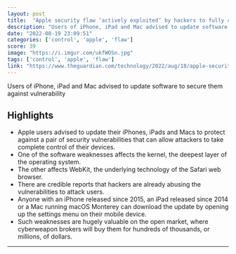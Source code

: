 ```yaml
---
layout: post
title:  "Apple security flaw ‘actively exploited’ by hackers to fully control devices | Apple"
description: "Users of iPhone, iPad and Mac advised to update software to secure them against vulnerability"
date: "2022-08-19 23:09:51"
categories: ['control', 'apple', 'flaw']
score: 39
image: "https://i.imgur.com/ukfWOSn.jpg"
tags: ['control', 'apple', 'flaw']
link: "https://www.theguardian.com/technology/2022/aug/18/apple-security-flaw-hack-iphone-ipad-macs"
---
```


Users of iPhone, iPad and Mac advised to update software to secure them against vulnerability

## Highlights

- Apple users advised to update their iPhones, iPads and Macs to protect against a pair of security vulnerabilities that can allow attackers to take complete control of their devices.
- One of the software weaknesses affects the kernel, the deepest layer of the operating system.
- The other affects WebKit, the underlying technology of the Safari web browser.
- There are credible reports that hackers are already abusing the vulnerabilities to attack users.
- Anyone with an iPhone released since 2015, an iPad released since 2014 or a Mac running macOS Monterey can download the update by opening up the settings menu on their mobile device.
- Such weaknesses are hugely valuable on the open market, where cyberweapon brokers will buy them for hundreds of thousands, or millions, of dollars.

---
